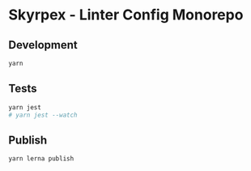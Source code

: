 # Skyrpex - Linter Config Monorepo

## Development

```bash
yarn
```

## Tests

```bash
yarn jest
# yarn jest --watch
```

## Publish

```bash
yarn lerna publish
```
